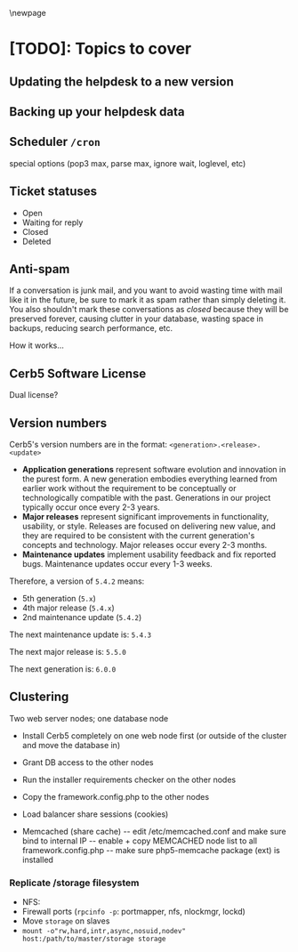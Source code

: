 \newpage

# [TODO]: Topics to cover #

## Updating the helpdesk to a new version ##

## Backing up your helpdesk data ##

## Scheduler `/cron` ##

special options (pop3 max, parse max, ignore wait, loglevel, etc)

## Ticket statuses ##

* Open
* Waiting for reply
* Closed
* Deleted

## Anti-spam ##

If a conversation is junk mail, and you want to avoid wasting time with mail like it in the future, be sure to mark it as spam rather than simply deleting it.  You also shouldn't mark these conversations as _closed_ because they will be preserved forever, causing clutter in your database, wasting space in backups, reducing search performance, etc.

How it works...

## Cerb5 Software License ##

Dual license?

## Version numbers ##

Cerb5's version numbers are in the format: `<generation>.<release>.<update>`

* **Application generations** represent software evolution and innovation in the purest form. A new generation embodies everything learned from earlier work without the requirement to be conceptually or technologically compatible with the past.  Generations in our project typically occur once every 2-3 years.
* **Major releases** represent significant improvements in functionality, usability, or style.  Releases are focused on delivering new value, and they are required to be consistent with the current generation's concepts and technology.  Major releases occur every 2-3 months.
* **Maintenance updates** implement usability feedback and fix reported bugs.  Maintenance updates occur every 1-3 weeks.

Therefore, a version of `5.4.2` means:

* 5th generation (`5.x`)
* 4th major release (`5.4.x`)
* 2nd maintenance update (`5.4.2`)

The next maintenance update is: `5.4.3`

The next major release is: `5.5.0`

The next generation is: `6.0.0`

## Clustering ##

Two web server nodes; one database node

* Install Cerb5 completely on one web node first (or outside of the cluster and move the database in)

* Grant DB access to the other nodes
* Run the installer requirements checker on the other nodes
* Copy the framework.config.php to the other nodes
* Load balancer share sessions (cookies)

* Memcached (share cache) -- edit /etc/memcached.conf and make sure bind to internal IP -- enable + copy MEMCACHED node list to all framework.config.php -- make sure php5-memcache package (ext) is installed

### Replicate /storage filesystem ###
* NFS:
* Firewall ports (`rpcinfo -p`: portmapper, nfs, nlockmgr, lockd)
* Move `storage` on slaves
* `mount -o"rw,hard,intr,async,nosuid,nodev" host:/path/to/master/storage storage`